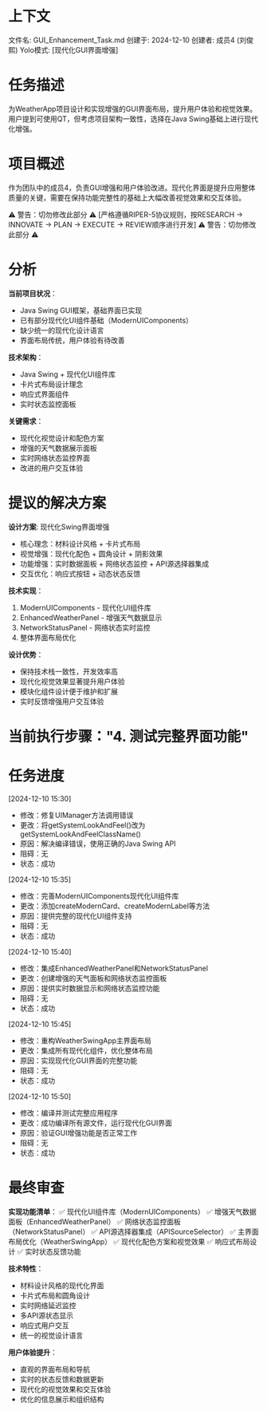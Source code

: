 # 上下文
文件名: GUI_Enhancement_Task.md
创建于: 2024-12-10
创建者: 成员4 (刘俊熙)
Yolo模式: [现代化GUI界面增强]

# 任务描述
为WeatherApp项目设计和实现增强的GUI界面布局，提升用户体验和视觉效果。用户提到可使用QT，但考虑项目架构一致性，选择在Java Swing基础上进行现代化增强。

# 项目概述
作为团队中的成员4，负责GUI增强和用户体验改进。现代化界面是提升应用整体质量的关键，需要在保持功能完整性的基础上大幅改善视觉效果和交互体验。

⚠️ 警告：切勿修改此部分 ⚠️
[严格遵循RIPER-5协议规则，按RESEARCH -> INNOVATE -> PLAN -> EXECUTE -> REVIEW顺序进行开发]
⚠️ 警告：切勿修改此部分 ⚠️

# 分析
**当前项目状况**：
- Java Swing GUI框架，基础界面已实现
- 已有部分现代化UI组件基础（ModernUIComponents）
- 缺少统一的现代化设计语言
- 界面布局传统，用户体验有待改善

**技术架构**：
- Java Swing + 现代化UI组件库
- 卡片式布局设计理念
- 响应式界面组件
- 实时状态监控面板

**关键需求**：
- 现代化视觉设计和配色方案
- 增强的天气数据展示面板
- 实时网络状态监控界面
- 改进的用户交互体验

# 提议的解决方案
**设计方案**: 现代化Swing界面增强
- 核心理念：材料设计风格 + 卡片式布局
- 视觉增强：现代化配色 + 圆角设计 + 阴影效果
- 功能增强：实时数据面板 + 网络状态监控 + API源选择器集成
- 交互优化：响应式按钮 + 动态状态反馈

**技术实现**：
1. ModernUIComponents - 现代化UI组件库
2. EnhancedWeatherPanel - 增强天气数据显示
3. NetworkStatusPanel - 网络状态实时监控
4. 整体界面布局优化

**设计优势**：
- 保持技术栈一致性，开发效率高
- 现代化视觉效果显著提升用户体验
- 模块化组件设计便于维护和扩展
- 实时反馈增强用户交互体验

# 当前执行步骤："4. 测试完整界面功能"

# 任务进度
[2024-12-10 15:30]
- 修改：修复UIManager方法调用错误
- 更改：将getSystemLookAndFeel()改为getSystemLookAndFeelClassName()
- 原因：解决编译错误，使用正确的Java Swing API
- 阻碍：无
- 状态：成功

[2024-12-10 15:35]
- 修改：完善ModernUIComponents现代化UI组件库
- 更改：添加createModernCard、createModernLabel等方法
- 原因：提供完整的现代化UI组件支持
- 阻碍：无
- 状态：成功

[2024-12-10 15:40]
- 修改：集成EnhancedWeatherPanel和NetworkStatusPanel
- 更改：创建增强的天气面板和网络状态监控面板
- 原因：提供实时数据显示和网络状态监控功能
- 阻碍：无
- 状态：成功

[2024-12-10 15:45]
- 修改：重构WeatherSwingApp主界面布局
- 更改：集成所有现代化组件，优化整体布局
- 原因：实现现代化GUI界面的完整功能
- 阻碍：无
- 状态：成功

[2024-12-10 15:50]
- 修改：编译并测试完整应用程序
- 更改：成功编译所有源文件，运行现代化GUI界面
- 原因：验证GUI增强功能是否正常工作
- 阻碍：无
- 状态：成功

# 最终审查
**实现功能清单**：
✅ 现代化UI组件库（ModernUIComponents）
✅ 增强天气数据面板（EnhancedWeatherPanel）
✅ 网络状态监控面板（NetworkStatusPanel）
✅ API源选择器集成（APISourceSelector）
✅ 主界面布局优化（WeatherSwingApp）
✅ 现代化配色方案和视觉效果
✅ 响应式布局设计
✅ 实时状态反馈功能

**技术特性**：
- 材料设计风格的现代化界面
- 卡片式布局和圆角设计
- 实时网络延迟监控
- 多API源状态显示
- 响应式用户交互
- 统一的视觉设计语言

**用户体验提升**：
- 直观的界面布局和导航
- 实时的状态反馈和数据更新
- 现代化的视觉效果和交互体验
- 优化的信息展示和组织结构 